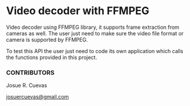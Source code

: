 # Video decoder with FFMPEG

Video decoder using FFMPEG library, it supports frame extraction from cameras as well. The user just need to make sure the video file format or camera is supported by FFMPEG.

To test this API the user just need to code its own application which calls the functions provided in this project.

### CONTRIBUTORS

Josue R. Cuevas

josuercuevas@gmail.com
